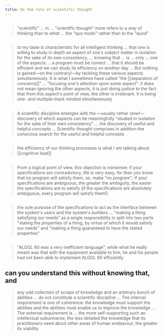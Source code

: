 ```yaml
---
title: On the role of scientific thought
---
```


##
> "scientific" ... in ... "scientific thought" more refers to a *way* of thinking than to *what* ... the "quo modo" rather than to the "quod"
## 
> to my taste is characteristic for all intelligent thinking ... that one is willing to study in depth an aspect of one's subject matter in isolation for the sake of its own consistency, ... knowing that ... is ... only ... one of the aspects ... a program must be correct ... that it should be efficient and we can study its efficiency on another day ... But nothing is gained—on the contrary!—by tackling these various aspects simultaneously. It is what I sometimes have called "the [[separation of concerns]]" ... "focusing one's attention upon some aspect": it does not mean ignoring the other aspects, it is just doing justice to the fact that from this aspect's point of view, the other is irrelevant. It is being one- and multiple-track minded simultaneously
## 
> A scientific discipline emerges with the —usually rather slow!— discovery of which aspects can be meaningfully "studied in isolation for the sake of their own consistency" ... the discovery of useful and helpful concepts ... Scientific thought comprises in addition the conscious search for the useful and helpful concepts
## 
> the efficiency of our thinking processes is what I am talking about
[[cognitive load]]
## 
> From a logical point of view, this objection is nonsense: if your specifications are contradictory, life is very easy, for then you know that no program will satisfy them, so, make "no program"; if your specifications are ambiguous, the greater the ambiguity, the easier the specifications are to satisfy (if the specifications are absolutely ambiguous, every program will satisfy them!).
## 
>  the sole purpose of the specifications to act as the interface between the system's users and the system's builders ... "making a thing satisfying our needs" as a single responsibility is split into two parts "stating the properties of a thing, by virtue of which it would satisfy our needs" and "making a thing guaranteed to have the stated properties"
##
> "ALGOL 60 was a very inefficient language", while what he really meant was that with the equipment available to him, he and his people had not been able to implement ALGOL 60 efficiently
## can you understand this without knowing that, and
> any odd collection of scraps of knowledge and an arbitrary bunch of abilities ... do not constitute a scientific discipline ...  The internal requirement is one of coherence: the knowledge must support the abilities and the abilities must enable us to improve the knowledge ... The external requirement is ... the more self-supporting such an intellectual subuniverse, the less detailed the knowledge that its practitioners need about other areas of human endeavour, the greater its viability
